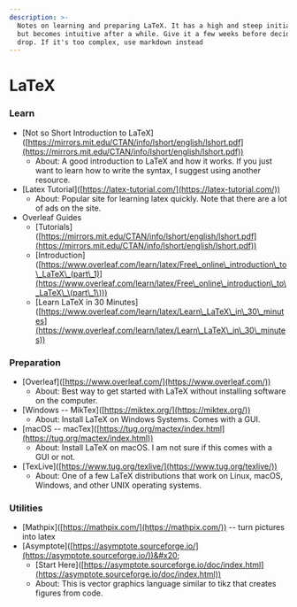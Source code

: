 ```yaml
---
description: >-
  Notes on learning and preparing LaTeX. It has a high and steep initial cost,
  but becomes intuitive after a while. Give it a few weeks before deciding to
  drop. If it's too complex, use markdown instead
---
```


# LaTeX

### Learn

* \[Not so Short Introduction to LaTeX]\([https://mirrors.mit.edu/CTAN/info/lshort/english/lshort.pdf](https://mirrors.mit.edu/CTAN/info/lshort/english/lshort.pdf))
  * About: A good introduction to LaTeX and how it works. If you just want to learn how to write the syntax, I suggest using another resource.
* \[Latex Tutorial]\([https://latex-tutorial.com/](https://latex-tutorial.com/))
  * About: Popular site for learning latex quickly. Note that there are a lot of ads on the site.
* Overleaf Guides
  * \[Tutorials]\([https://mirrors.mit.edu/CTAN/info/lshort/english/lshort.pdf](https://mirrors.mit.edu/CTAN/info/lshort/english/lshort.pdf))
  * \[Introduction]\([https://www.overleaf.com/learn/latex/Free\_online\_introduction\_to\_LaTeX\_(part\_1)](https://www.overleaf.com/learn/latex/Free\_online\_introduction\_to\_LaTeX\_\(part\_1\)))
  * \[Learn LaTeX in 30 Minutes]\([https://www.overleaf.com/learn/latex/Learn\_LaTeX\_in\_30\_minutes](https://www.overleaf.com/learn/latex/Learn\_LaTeX\_in\_30\_minutes))

### Preparation

* \[Overleaf]\([https://www.overleaf.com/](https://www.overleaf.com/))
  * About: Best way to get started with LaTeX without installing software on the computer.
* \[Windows -- MikTex]\([https://miktex.org/](https://miktex.org/))
  * About: Install LaTeX on Windows Systems. Comes with a GUI.
* \[macOS -- macTex]\([https://tug.org/mactex/index.html](https://tug.org/mactex/index.html))
  * About: Install LaTeX on macOS. I am not sure if this comes with a GUI or not.
* \[TexLive]\([https://www.tug.org/texlive/](https://www.tug.org/texlive/))
  * About: One of a few LaTeX distributions that work on Linux, macOS, Windows, and other UNIX operating systems.

### Utilities

* \[Mathpix]\([https://mathpix.com/](https://mathpix.com/)) -- turn pictures into latex
* \[Asymptote]\([https://asymptote.sourceforge.io/](https://asymptote.sourceforge.io/))&#x20;
  * \[Start Here]\([https://asymptote.sourceforge.io/doc/index.html](https://asymptote.sourceforge.io/doc/index.html))
  * About: This is vector graphics language similar to tikz that creates figures from code.
